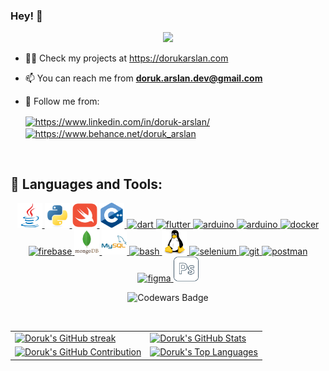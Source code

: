 ### Hey! 👋
<p align="center">
<img src="https://media.giphy.com/media/L3bj6t3opdeNddYCyl/giphy.gif"
</p>
  
- 👨‍💻 Check my projects at  https://dorukarslan.com

- 📫 You can reach me from **doruk.arslan.dev@gmail.com**
  
- 💬 Follow me from: <p align="left">
<a href="https://www.linkedin.com/in/doruk-arslan/" target="blank"><img align="center" src="https://raw.githubusercontent.com/rahuldkjain/github-profile-readme-generator/master/src/images/icons/Social/linked-in-alt.svg" alt="https://www.linkedin.com/in/doruk-arslan/" height="30" width="40" /></a>
<a href="https://www.behance.net/doruk_arslan" target="blank"><img align="center" src="https://raw.githubusercontent.com/rahuldkjain/github-profile-readme-generator/master/src/images/icons/Social/behance.svg" alt="https://www.behance.net/doruk_arslan" height="30" width="40" /></a>
</p>

<br />


## 🧰 Languages and Tools:
<p align="center">  <a href="https://www.java.com" target="_blank" rel="noreferrer"> <img src="https://raw.githubusercontent.com/devicons/devicon/master/icons/java/java-original.svg" alt="java" width="40" height="40"/> </a> <a href="https://www.python.org" target="_blank" rel="noreferrer"> <img src="https://raw.githubusercontent.com/devicons/devicon/master/icons/python/python-original.svg" alt="python" width="40" height="40"/> </a> <a href="https://developer.apple.com/swift/" target="_blank" rel="noreferrer"> <img src="https://raw.githubusercontent.com/devicons/devicon/master/icons/swift/swift-original.svg" alt="swift" width="40" height="40"/> </a> <a href="https://www.w3schools.com/cpp/" target="_blank" rel="noreferrer"> <img src="https://raw.githubusercontent.com/devicons/devicon/master/icons/cplusplus/cplusplus-original.svg" alt="cplusplus" width="40" height="40"/> </a><a href="https://dart.dev" target="_blank" rel="noreferrer"> <img src="https://www.vectorlogo.zone/logos/dartlang/dartlang-icon.svg" alt="dart" width="40" height="40"/> </a><a href="https://flutter.dev" target="_blank" rel="noreferrer"> <img src="https://www.vectorlogo.zone/logos/flutterio/flutterio-icon.svg" alt="flutter" width="40" height="40"/> </a> <a href="https://www.arduino.cc/" target="_blank" rel="noreferrer"> <img src="https://cdn.worldvectorlogo.com/logos/arduino-1.svg" alt="arduino" width="40" height="40"/> </a><a href="https://www.raspberrypi.com" target="_blank" rel="noreferrer"> <img src="https://upload.wikimedia.org/wikipedia/tr/thumb/c/cb/Raspberry_Pi_Logo.svg/1603px-Raspberry_Pi_Logo.svg.png" alt="arduino" width="40" height="40"/> </a><a href="https://www.docker.com" target="_blank" rel="noreferrer"> <img src="https://icons-for-free.com/iconfiles/png/512/docker+moby-1331550887427248522.png" alt="docker" width="40" height="40"/><a href="https://firebase.google.com/" target="_blank" rel="noreferrer"> <img src="https://www.vectorlogo.zone/logos/firebase/firebase-icon.svg" alt="firebase" width="40" height="40"/> </a> <a href="https://www.mongodb.com/" target="_blank" rel="noreferrer"> <img src="https://raw.githubusercontent.com/devicons/devicon/master/icons/mongodb/mongodb-original-wordmark.svg" alt="mongodb" width="40" height="40"/> </a> <a href="https://www.mysql.com/" target="_blank" rel="noreferrer"> <img src="https://raw.githubusercontent.com/devicons/devicon/master/icons/mysql/mysql-original-wordmark.svg" alt="mysql" width="40" height="40"/> </a> <a href="https://www.gnu.org/software/bash/" target="_blank" rel="noreferrer"> <img src="https://upload.wikimedia.org/wikipedia/commons/thumb/4/4b/Bash_Logo_Colored.svg/2048px-Bash_Logo_Colored.svg.png" alt="bash" width="40" height="40"/> </a><a href="https://www.linux.org/" target="_blank" rel="noreferrer"> <img src="https://raw.githubusercontent.com/devicons/devicon/master/icons/linux/linux-original.svg" alt="linux" width="40" height="40"/> </a> <a href="https://www.selenium.dev" target="_blank" rel="noreferrer"> <img src="https://raw.githubusercontent.com/detain/svg-logos/780f25886640cef088af994181646db2f6b1a3f8/svg/selenium-logo.svg" alt="selenium" width="40" height="40"/> </a><a href="https://git-scm.com/" target="_blank" rel="noreferrer"> <img src="https://www.vectorlogo.zone/logos/git-scm/git-scm-icon.svg" alt="git" width="40" height="40"/> </a> <a href="https://postman.com" target="_blank" rel="noreferrer"> <img src="https://www.vectorlogo.zone/logos/getpostman/getpostman-icon.svg" alt="postman" width="40" height="40"/> </a> <a href="https://www.figma.com/" target="_blank" rel="noreferrer"> <img src="https://www.vectorlogo.zone/logos/figma/figma-icon.svg" alt="figma" width="40" height="40"/> </a> <a href="https://www.photoshop.com/en" target="_blank" rel="noreferrer"> <img src="https://raw.githubusercontent.com/devicons/devicon/master/icons/photoshop/photoshop-line.svg" alt="photoshop" width="40" height="40"/> </a>

<br />

<p align="center">
  <img src="https://www.codewars.com/users/dorukarslan/badges/large" alt="Codewars Badge"/>
</p>

<br />
<!-- Stats and streaks aligned with graph and top langs -->
<table>
  <tr>
    <td><a href="https://github.com/dorukarslan">
      <img src="https://github-readme-streak-stats.herokuapp.com/?user=dorukarslan&theme=radical&border=7F3FBF&background=0D1117" alt="Doruk's GitHub streak" />
    </a></td>
    <td><a href="https://github.com/dorukarslan">
      <img src="https://github-readme-stats-git-masterrstaa-rickstaa.vercel.app/api?username=dorukarslan&show_icons=true&theme=radical&count_private=true&border_color=7F3FBF" alt="Doruk's GitHub Stats" />
    </a></td>
  </tr>
  <tr>
    <td><a href="https://github.com/dorukarslan">
      <img src="https://github-profile-summary-cards.vercel.app/api/cards/profile-details?username=dorukarslan&theme=radical&border_color=7F3FBF" alt="Doruk's GitHub Contribution" />
    </a></td>
    <td><a href="https://github.com/anuraghazra/github-readme-stats">
      <img src="https://github-readme-stats-git-masterrstaa-rickstaa.vercel.app/api/top-langs/?username=dorukarslan&langs_count=6&count_private=true&hide_progress=true&hide=Objective-C,C,Makefile,assembly,TeX,HTML,jupyter%20notebook&theme=tokyonight&border_color=7F3FBF" alt="Doruk's Top Languages" />
    </a></td>
  </tr>
</table>


  

 <!-- ![snake svg](https://github.com/dorukarslan/dorukarslan/blob/output/github-contribution-grid-snake.svg)


**dorukarslan/dorukarslan** is a ✨ _special_ ✨ repository because its `README.md` (this file) appears on your GitHub profile.

Here are some ideas to get you started:

- 🔭 I’m currently working on ...
- 🌱 I’m currently learning ...
- 👯 I’m looking to collaborate on ...
- 🤔 I’m looking for help with ...
- 💬 Ask me about ...
- 📫 How to reach me: ...
- 😄 Pronouns: ...
- ⚡ Fun fact: ...
- ![snake svg](https://github.com/YOUR_USERNAME/YOUR_USERNAME/blob/output/github-contribution-grid-snake.svg)
